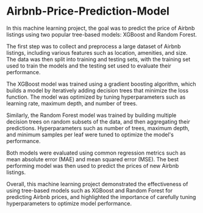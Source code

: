 # Airbnb-Price-Prediction-Model
In this machine learning project, the goal was to predict the price of Airbnb listings using two popular tree-based models: XGBoost and Random Forest.

The first step was to collect and preprocess a large dataset of Airbnb listings, including various features such as location, amenities, and size. The data was then split into training and testing sets, with the training set used to train the models and the testing set used to evaluate their performance.

The XGBoost model was trained using a gradient boosting algorithm, which builds a model by iteratively adding decision trees that minimize the loss function. The model was optimized by tuning hyperparameters such as learning rate, maximum depth, and number of trees.

Similarly, the Random Forest model was trained by building multiple decision trees on random subsets of the data, and then aggregating their predictions. Hyperparameters such as number of trees, maximum depth, and minimum samples per leaf were tuned to optimize the model's performance.

Both models were evaluated using common regression metrics such as mean absolute error (MAE) and mean squared error (MSE). The best performing model was then used to predict the prices of new Airbnb listings.

Overall, this machine learning project demonstrated the effectiveness of using tree-based models such as XGBoost and Random Forest for predicting Airbnb prices, and highlighted the importance of carefully tuning hyperparameters to optimize model performance.
